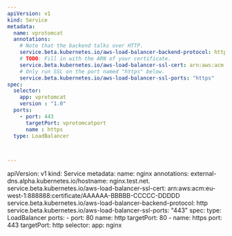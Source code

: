 ```yaml
---
apiVersion: v1
kind: Service
metadata:
  name: vprotomcat
  annotations:
    # Note that the backend talks over HTTP.
    service.beta.kubernetes.io/aws-load-balancer-backend-protocol: http
    # TODO: Fill in with the ARN of your certificate.
    service.beta.kubernetes.io/aws-load-balancer-ssl-cert: arn:aws:acm:us-west-2:563117752836:certificate/ae049d23-cb55-4476-9db6-f58beb45928d
    # Only run SSL on the port named "https" below.
    service.beta.kubernetes.io/aws-load-balancer-ssl-ports: "https"
spec:
  selector:
    app: vprotomcat
    version : "1.0"
  ports:
    - port: 443
      targetPort: vprotomcatport
      name : https
  type: LoadBalancer



--- 
```

  apiVersion: v1 
  kind: Service 
  metadata: 
    name: nginx 
    annotations:
      external-dns.alpha.kubernetes.io/hostname: nginx.test.net. 
      service.beta.kubernetes.io/aws-load-balancer-ssl-cert: arn:aws:acm:eu-west-1:888888:certificate/AAAAAA-BBBBB-CCCCC-DDDDD 
      service.beta.kubernetes.io/aws-load-balancer-backend-protocol: http
      service.beta.kubernetes.io/aws-load-balancer-ssl-ports: "443" 
  spec: 
    type: LoadBalancer 
    ports: 
      - port: 80 
        name: http
        targetPort: 80 
      - name: https
        port: 443 
        targetPort: http 
    selector: 
        app: nginx